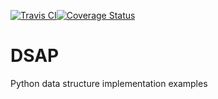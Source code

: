 [![Travis CI](https://travis-ci.com/B-T-D/DSAP.svg?branch=master)](https://travis-ci.com/github/B-T-D/DSAP)[![Coverage Status](https://coveralls.io/repos/github/B-T-D/DSAP/badge.svg?branch=master)](https://coveralls.io/github/B-T-D/DSAP?branch=master)


# DSAP
Python data structure implementation examples
